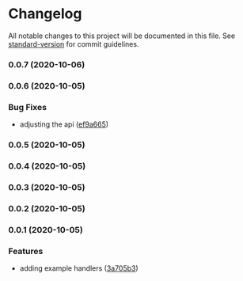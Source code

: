 # Changelog

All notable changes to this project will be documented in this file. See [standard-version](https://github.com/conventional-changelog/standard-version) for commit guidelines.

### 0.0.7 (2020-10-06)

### 0.0.6 (2020-10-05)


### Bug Fixes

* adjusting the api ([ef9a665](https://github.com/JordanSinko/the-slack-pipeline-approval/commit/ef9a665b9859371d580db8798eb621ae22991b5a))

### 0.0.5 (2020-10-05)

### 0.0.4 (2020-10-05)

### 0.0.3 (2020-10-05)

### 0.0.2 (2020-10-05)

### 0.0.1 (2020-10-05)


### Features

* adding example handlers ([3a705b3](https://github.com/JordanSinko/the-slack-pipeline-approval/commit/3a705b3ef172088396ab4ace0de8517b079ac8c0))
